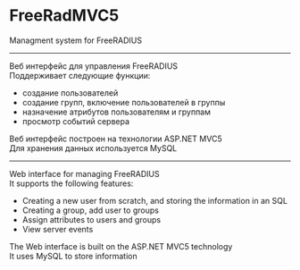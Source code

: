 # FreeRadMVC5
Managment system for FreeRADIUS

-------------------------------------------------------------------------
Веб интерфейс для управления FreeRADIUS  
Поддерживает следующие функции:
- создание пользователей
- создание групп, включение пользователей в группы
- назначение атрибутов пользователям и группам
- просмотр событий сервера

Веб интерфейс построен на технологии ASP.NET MVC5  
Для хранения данных используется MySQL

--------------------------------------------------------------------------
Web interface for managing FreeRADIUS  
It supports the following features:
- Creating a new user from scratch, and storing the information in an SQL
- Creating a group, add user to groups
- Assign attributes to users and groups
- View server events

The Web interface is built on the ASP.NET MVC5 technology  
It uses MySQL to store information
